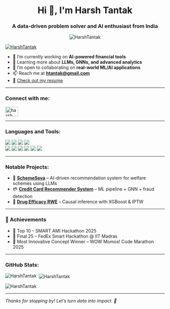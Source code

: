 <h1 align="center">Hi 👋, I'm Harsh Tantak</h1>
<h3 align="center">A data-driven problem solver and AI enthusiast from India</h3>

<p align="center"> <img src="https://komarev.com/ghpvc/?username=HarshTantak&label=Profile%20views&color=0e75b6&style=flat" alt="HarshTantak" /> </p>

<p align="left"> <a href="https://github.com/ryo-ma/github-profile-trophy"><img src="https://github-profile-trophy.vercel.app/?username=HarshTantak" alt="HarshTantak" /></a> </p>

- 🔭 I’m currently working on **AI-powered financial tools**  
- 🌱 Learning more about **LLMs, GNNs, and advanced analytics**  
- 👯 I’m open to collaborating on **real-world ML/AI applications**  
- 📫 Reach me at **htantak@gmail.com**  
- 📄 [Check out my resume](https://drive.google.com/file/d/1phX7awJwIKxbpC-EZkpHS4o8nldvH1LM/view?usp=sharing)

---

<h3 align="left">Connect with me:</h3>
<p align="left">
<a href="https://linkedin.com/in/harsh-tantak-4097431b8" target="blank"><img align="center" src="https://raw.githubusercontent.com/rahuldkjain/github-profile-readme-generator/master/src/images/icons/Social/linked-in-alt.svg" alt="harsh tantak" height="30" width="40" /></a>
</p>

---

<h3 align="left">Languages and Tools:</h3>
<p align="left">
  <a href="#"><img src="https://img.shields.io/badge/Python-3776AB?style=for-the-badge&logo=python&logoColor=white"/></a>
  <a href="#"><img src="https://img.shields.io/badge/R-276DC3?style=for-the-badge&logo=r&logoColor=white"/></a>
  <a href="#"><img src="https://img.shields.io/badge/SQL-4479A1?style=for-the-badge&logo=mysql&logoColor=white"/></a>
  <a href="#"><img src="https://img.shields.io/badge/C++-00599C?style=for-the-badge&logo=cplusplus&logoColor=white"/></a>
  <br/>
  <a href="#"><img src="https://img.shields.io/badge/TensorFlow-FF6F00?style=for-the-badge&logo=tensorflow&logoColor=white"/></a>
  <a href="#"><img src="https://img.shields.io/badge/PyTorch-EE4C2C?style=for-the-badge&logo=pytorch&logoColor=white"/></a>
  <a href="#"><img src="https://img.shields.io/badge/Power%20BI-F2C811?style=for-the-badge&logo=powerbi&logoColor=black"/></a>
  <a href="#"><img src="https://img.shields.io/badge/Tableau-E97627?style=for-the-badge&logo=tableau&logoColor=white"/></a>
  <a href="#"><img src="https://img.shields.io/badge/Azure-0078D4?style=for-the-badge&logo=microsoft-azure&logoColor=white"/></a>
  <a href="#"><img src="https://img.shields.io/badge/GNN-1f425f?style=for-the-badge" /></a>
</p>

---

<h3 align="left">Notable Projects:</h3>

- 🚀 [**SchemeSeva**](https://github.com/HarshTantak/SchemeSeva) – AI-driven recommendation system for welfare schemes using LLMs  
- 💳 [**Credit Card Recommender System**](https://github.com/HarshTantak/Credit-Card-Based-Recommendation-System) – ML pipeline + GNN + fraud detection  
- 💊 [**Drug Efficacy RWE**](https://github.com/HarshTantak/Drug-Efficacy-Analysis-Using-Real-World-Evidence) – Causal inference with XGBoost & IPTW

---

<h3 align="left">🏅 Achievements</h3>

- 🥇 Top 10 – SMART AMI Hackathon 2025  
- 🥈 Final 25 – FedEx Smart Hackathon @ IIT Madras  
- 🧠 Most Innovative Concept Winner – WOW Momos! Code Marathon 2025  

---

<h3 align="left">GitHub Stats:</h3>

<p><img align="left" src="https://github-readme-stats.vercel.app/api/top-langs?username=HarshTantak&show_icons=true&locale=en&layout=compact" alt="HarshTantak" /></p>

<p>&nbsp;<img align="center" src="https://github-readme-stats.vercel.app/api?username=HarshTantak&show_icons=true&locale=en" alt="HarshTantak" /></p>

<p><img align="center" src="https://github-readme-streak-stats.herokuapp.com/?user=HarshTantak&" alt="HarshTantak" /></p>

---

*Thanks for stopping by! Let’s turn data into impact. 🚀*
